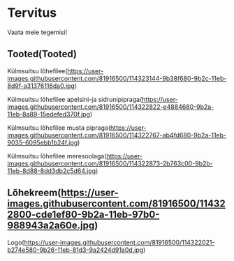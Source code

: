 # Tervitus

Vaata meie tegemisi!


Tooted(Tooted)
---
Külmsuitsu lõhefilee(https://user-images.githubusercontent.com/81916500/114323144-9b38f680-9b2c-11eb-8d9f-a31376116da0.jpg)

Külmsuitsu lõhefilee apelsini-ja sidrunipipraga(https://user-images.githubusercontent.com/81916500/114322822-e4884680-9b2a-11eb-8a89-15edefed370f.jpg)

Külmsuitsu lõhefilee musta pipraga(https://user-images.githubusercontent.com/81916500/114322767-ab4fd680-9b2a-11eb-9035-6095ebb1b24f.jpg)

Külmsuitsu lõhefilee meresoolaga(https://user-images.githubusercontent.com/81916500/114322873-2b763c00-9b2b-11eb-8d88-8dd3db2c5d64.jpg)

Lõhekreem(https://user-images.githubusercontent.com/81916500/114322800-cde1ef80-9b2a-11eb-97b0-988943a2a60e.jpg)
---
Logo(https://user-images.githubusercontent.com/81916500/114322021-b274e580-9b26-11eb-81d3-9a2424d91a0d.jpg)

